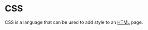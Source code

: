 # CSS































































CSS is a language that can be used to add style to an [HTML](/wiki/HTML) page.































